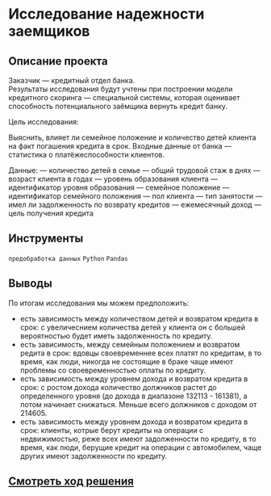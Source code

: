 # Исследование надежности заемщиков
## Описание проекта
Заказчик — кредитный отдел банка.   
Результаты исследования будут учтены при построении модели кредитного скоринга — специальной системы, которая оценивает способность потенциального заёмщика вернуть кредит банку.

Цель исследования:

Выяснить, влияет ли семейное положение и количество детей клиента на факт погашения кредита в срок. Входные данные от банка — статистика о платёжеспособности клиентов. 

Данные:
— количество детей в семье
— общий трудовой стаж в днях
— возраст клиента в годах
— уровень образования клиента
— идентификатор уровня образования
— семейное положение
— идентификатор семейного положения
— пол клиента
— тип занятости
— имел ли задолженность по возврату кредитов
— ежемесячный доход
— цель получения кредита

## Инструменты
`предобработка данных` `Python` `Pandas`

## Выводы

По итогам исследования мы можем предположить:
- есть зависимость между количеством детей и возвратом кредита в срок:  с увеличеснием количества детей у клиента он с большей вероятностью будет иметь задолженность по кредиту.
- есть зависимость, между семейным положением и возвратом редита в срок: вдовцы своевременнее всех платят по кредитам, в то время, как люди, никогда не состоящие в браке чаще имеют проблемы со своевременностью оплаты по кредиту.
- есть зависимость между уровнем дохода и возвратом кредита в срок: с ростом дохода количество должников растет до определенного уровня (до дохода в диапазоне 132113 - 161381), а потом начинает снижаться. Меньше всего должников с доходом от 214605.
- есть зависимость между уровнем дохода и возвратом кредита в срок: клиенты, котрые берут кредиты на операции с недвижимостью, реже всех имеют задолженности по кредиту, в то время, как люди, берущие кредит на операции с автомобилем, чаще других имеют задолженности по кредиту.

## [Cмотреть ход решения](https://github.com/laringerman/portfolio/blob/main/01-bank_data/1.0-lgg-borrower_analysis.ipynb)
